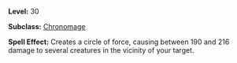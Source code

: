 <!-- TITLE: Spell: Circle Of Force -->

**Level:** 30

**Subclass:** [Chronomage](chronomage)

**Spell Effect:** Creates a circle of force, causing between 190 and 216 damage to several creatures in the vicinity of your target.